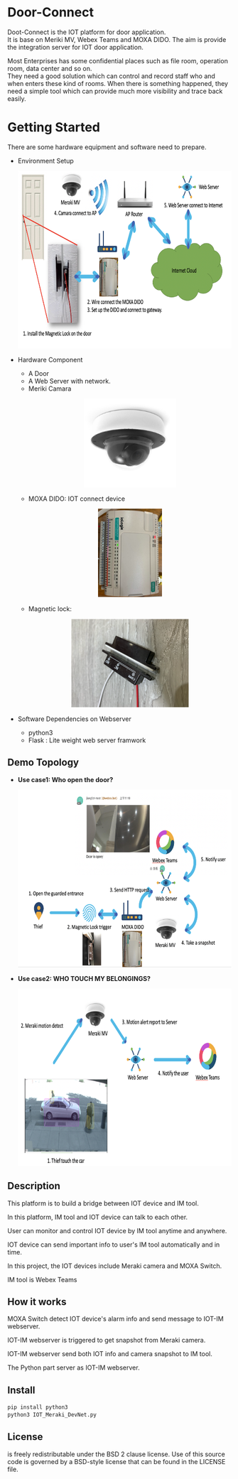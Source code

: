 Door-Connect
=====
Doot-Connect is the IOT platform for door application. <br />
It is base on Meriki MV, Webex Teams and MOXA DIDO. The aim is provide the integration server for IOT door application. <br />

Most Enterprises has some confidential places such as file room, operation room, data center and so on. <br />
They need a good solution which can control and record staff who and when enters these kind of rooms. When there is something happened, they need a simple tool which can provide much more visibility and trace back easily.
# Getting Started
There are some hardware equipment and software need to prepare.
* Environment Setup
    <p align=center>
    <img src="docs/environment.png" alt="env" height=400px>
    </p>
* Hardware Component
    * A Door
    * A Web Server with network.
    *  Meriki Camara
        <p align=center>
        <img src="docs/meraki_mv.png" alt="Meriki Camara" height=200px>
        </p>
    *  MOXA DIDO: IOT connect device
        <p align=center>
        <img src="docs/moxa_dido.png" alt="iot switch" height=200px>
        </p>
    *  Magnetic lock:
        <p align=center>
        <img src="docs/magnetic_lock.png" alt="Magnetic Lock" height=200px>
        </p>

* Software Dependencies on Webserver
    * python3 
    * Flask : Lite weight web server framwork

## Demo Topology
* **Use case1: Who open the door?**
    <p align=center>
    <img src="docs/usercase1.png" alt="usercase1" height=400px>
    </p>
* **Use case2: WHO TOUCH MY BELONGINGS?**
    <p align=center>
    <img src="docs/usercase2.png" alt="usercase2" height=400px>
    </p>

## Description

This platform is to build a bridge between IOT device and IM tool.

In this platform, IM tool and IOT device can talk to each other.

User can monitor and control IOT device by IM tool anytime and anywhere.

IOT device can send important info to user's IM tool automatically and in time.

In this project, the IOT devices include Meraki camera and MOXA Switch.

IM tool is Webex Teams


## How it works

MOXA Switch detect IOT device's alarm info and send message to IOT-IM webserver.

IOT-IM webserver is triggered to get snapshot from Meraki camera.

IOT-IM webserver send both IOT info and camera snapshot to IM tool.

The Python part server as IOT-IM webserver.


## Install
```bash
pip install python3
python3 IOT_Meraki_DevNet.py
```

## License

 is freely redistributable under the BSD 2 clause license. Use of
this source code is governed by a BSD-style license that can be found in the
LICENSE file.

